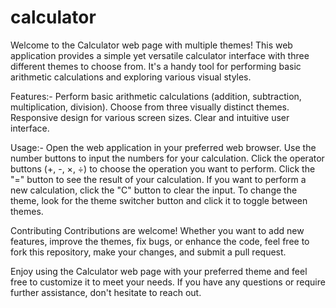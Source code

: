 # calculator
Welcome to the Calculator web page with multiple themes! This web application provides a simple yet versatile calculator interface with three different themes to choose from. It's a handy tool for performing basic arithmetic calculations and exploring various visual styles.

Features:-
Perform basic arithmetic calculations (addition, subtraction, multiplication, division).
Choose from three visually distinct themes.
Responsive design for various screen sizes.
Clear and intuitive user interface.

Usage:-
Open the web application in your preferred web browser.
Use the number buttons to input the numbers for your calculation.
Click the operator buttons (+, -, ×, ÷) to choose the operation you want to perform.
Click the "=" button to see the result of your calculation.
If you want to perform a new calculation, click the "C" button to clear the input.
To change the theme, look for the theme switcher button and click it to toggle between themes.

Contributing
Contributions are welcome! Whether you want to add new features, improve the themes, fix bugs, or enhance the code, feel free to fork this repository, make your changes, and submit a pull request.

Enjoy using the Calculator web page with your preferred theme and feel free to customize it to meet your needs. If you have any questions or require further assistance, don't hesitate to reach out.





